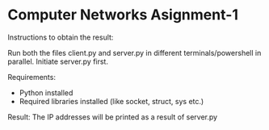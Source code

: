 # Computer Networks Asignment-1
Instructions to obtain the result:

Run both the files client.py and server.py in different terminals/powershell in parallel.
Initiate server.py first.

Requirements:
- Python installed
- Required libraries installed (like socket, struct, sys etc.)

Result:
The IP addresses will be printed as a result of server.py
